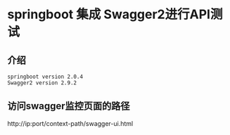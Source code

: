 # springboot 集成 Swagger2进行API测试

## 介绍
    springboot version 2.0.4
    Swagger2 version 2.9.2

## 访问swagger监控页面的路径
  http://ip:port/context-path/swagger-ui.html
